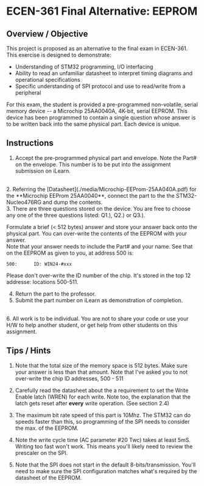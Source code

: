 # ECEN-361 Final Alternative:  EEPROM

## Overview / Objective
This project is proposed as an alternative to the final exam in ECEN-361.  This exercise is designed to demonstrate:

* Understanding of STM32 programming, I/O interfacing
* Ability to read an unfamiliar datasheet to interpret timing diagrams and operational specifications
* Specific understanding of SPI protocol and use to read/write from a peripheral


For this exam, the student is provided a pre-programmed non-volatile, serial memory device -- a Microchip 25AA0040A, 4K-bit, serial EEPROM.  This device has been programmed to contain a single question whose answer is to be written back into the same physical part.  Each device is unique.

## Instructions

1. Accept the pre-programmed physical part and envelope.  Note the Part# on the envelope.  This number is to be put into the assignment submission on iLearn.
<br>
2. Referring the [Datasheet](./media/Microchip-EEProm-25AA040A.pdf) for the  **Microchip EEProm 25AA0040**, connect the part to the the STM32-Nucleo476RG and dump the contents. 
<br>
3. There are three questions stored on the device.  You are free to choose any one of the three questions listed: Q1.), Q2.) or Q3.).

Formulate a brief (< 512 bytes) answer and store your answer back onto the physical part.  You can over-write the contents of the EEPROM with your answer. <br> Note that your answer needs to  include the Part# and your name.  See that on the EEPROM as given to you, at address 500 is:
```
500:      ID: WIN24-#xxx 
```
Please don't over-write the ID number of the chip. It's stored in the top 12 addresse: locations 500-511.

4. Return the part to the professor.  
5. Submit the part number on iLearn as demonstration of completion.
<br>
6. All work is to be individual.  You are not to share your code or use your H/W to help another student, or get help from other students on this assignment.

## Tips / Hints

1. Note that the total size of the memory space is 512 bytes.  Make sure your answer is less than that amount.  Note that I've asked you to not over-write the chip ID addresses, 500 - 511

2. Carefully read the datasheet about the a requirement to set the Write Enable latch (WREN) for each write.  Note too, the explanation that the latch gets reset after **every** write operation.  (See section 2.4)

3. The maximum bit rate speed of this part is 10Mhz.  The STM32 can do speeds faster than this, so programming of the SPI needs to consider the max. of the EEPROM.

4.  Note the write cycle time  (AC parameter #20 Twc) takes at least 5mS.  Writing too fast won't work.  This means you'll likely need to review the prescaler on the SPI.

5. Note that the SPI does not start in the default 8-bits/transmission.  You'll need to make sure the SPI configuration matches what's required by the datasheet of the EEPROM.

